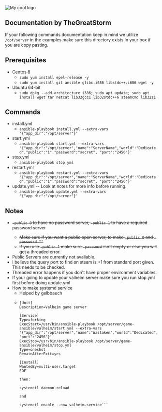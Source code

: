 <img src="https://i.ytimg.com/vi/4k54ppa7es4/maxresdefault.jpg" alt="My cool logo"/>

## Documentation by TheGreatStorm
If your following commands documentation keep in mind we utilize `/opt/server` in the examples make sure this directory exists in your box if you are copy pasting.

## Prerequisites
* Centos 8
    * `sudo yum install epel-release -y`
    * `sudo yum install git ansible glibc.i686 libstdc++.i686 wget -y`
* Ubuntu 64-bit
    * `sudo dpkg --add-architecture i386; sudo apt update; sudo apt install wget tar netcat lib32gcc1 lib32stdc++6 steamcmd lib32z1`

## Commands
* install.yml
  * `ansible-playbook install.yml --extra-vars '{"app_dir":"/opt/server"}'`
* start.yml
  * `ansible-playbook start.yml --extra-vars '{"app_dir":"/opt/server","name":"ServerName","world":"Dedicated","public":"1","password":"secret", "port":"2456"}'`
* stop.yml
  * `ansible-playbook stop.yml`
* restart.yml
  * `ansible-playbook restart.yml --extra-vars '{"app_dir":"/opt/server","name":"ServerName","world":"Dedicated","public":"1","password":"secret", "port":"2456"}'`
* update.yml -- Look at notes for more info before running.
  * `ansible-playbook update.yml --extra-vars '{"app_dir":"/opt/server"}'`

## Notes
* <del>`-public 0` to have no password server, `-public 1` to have a required password server
  * Make sure if you want a public open server, to make `-public 0` and `-password ""`
  * If you use `-public 1` make sure `-password` isn't empty or else you will get a threaded error.</del>
* Public Servers are currently not avaliable.
* I believe the query port to find on steam is +1 from standard port given. This needs to be checked.
* Threaded error happens if you don't have proper environment variables.
* If your going to update your valheim server make sure you run stop.yml first before doing update.yml
* How to make systemd service
  * Helped by gelbbauch
  * ``` cat << EOF > /etc/systemd/system/valheim.service
    [Unit]
    Description=Valheim game server
    
    [Service]
    Type=forking
    ExecStart=/usr/bin/ansible-playbook /opt/server/game-ansible/valheim/start.yml --extra-vars '{"app_dir":"/opt/server","name":"Wastaken","world":"Dedicated","public":"1","password":"4Valhalla!", "port":"2456"}'
    ExecStop=/usr/bin/ansible-playbook /opt/server/game-ansible/valheim/stop.yml
    Type=oneshot
    RemainAfterExit=yes
    
    [Install]
    WantedBy=multi-user.target
    EOF`
    
    then:
    
    systemctl daemon-reload
    
    and
    
    systemctl enable --now valheim.service```
